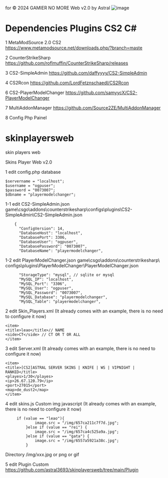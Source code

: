  for © 2024 GAMIER NO MORE Web v2.0 by Astral 
![image](https://github.com/astral3693/skinplayersweb/assets/149034744/dbcab622-2a24-4a00-ad8c-fae3d1f1569d)
# Dependencies Plugins CS2 C#

1  MetaModSource 2.0 CS2 https://www.metamodsource.net/downloads.php/?branch=maste

2 CounterStrikeSharp https://github.com/roflmuffin/CounterStrikeSharp/releases

3 CS2-SimpleAdmin https://github.com/daffyyyy/CS2-SimpleAdmin

4 CS2Rcon https://github.com/LordFetznschaedl/CS2Rcon

6 CS2-PlayerModelChanger https://github.com/samyycX/CS2-PlayerModelChanger

7 MultiAddonManager https://github.com/Source2ZE/MultiAddonManager

8 Config Php Painel

# skinplayersweb
skin players web

Skins Player Web v2.0

1 edit config.php database

	$servername = "localhost";
	$username = "ogpuser";
	$password = "0073007";
	$dbname = "playermodelchanger";
 
 1-1 edit CS2-SimpleAdmin.json game\csgo\addons\counterstrikesharp\configs\plugins\CS2-SimpleAdmin\CS2-SimpleAdmin.json

        {
          "ConfigVersion": 14,
          "DatabaseHost": "localhost",
          "DatabasePort": 3306,
          "DatabaseUser": "ogpuser",
          "DatabasePassword": "0073007",
          "DatabaseName": "playermodelchanger",
	  
1-2 edit PlayerModelChanger.json game\csgo\addons\counterstrikesharp\ configs\plugins\PlayerModelChanger\PlayerModelChanger.json

          "StorageType": "mysql", // sqlite or mysql
          "MySQL_IP": "localhost",
          "MySQL_Port": "3306",
          "MySQL_User": "ogpuser",
          "MySQL_Password": "0073007",
          "MySQL_Database": "playermodelchanger",
          "MySQL_Table": "playermodelchanger",

2 edit  Skin_Players.xml (It already comes with an example, there is no need to configure it now)

	<item>
	<title>leao</title>// NAME
	<side>CT</side> // CT OR T OR ALL
	</item>

3 edit  Server.xml (It already comes with an example, there is no need to configure it now)

	<item>
	<title>[CS2]ASTRAL SERVER SKINS | KNIFE | WS | VIPNIGHT | RANKED</title>
	<playes>1/30</playes>
	<ip>26.67.120.79</ip>
	<port>27015</port>
	<map>de_dust2</map>
	</item>

4 edit skins.js Custom img javascript (It already comes with an example, there is no need to configure it now)

	     if (value == "leao"){
                 image.src = "/img/657ca211c7f7d.jpg";
             }else if (value == "rei") {
                 image.src = "/img/657ca4c525a9a.jpg";
             }else if (value == "gata") {
                 image.src = "/img/6557a5921a38c.jpg";
             }

Directory /img/xxx.jpg or png or gif

5 edit Plugin Custom https://github.com/astral3693/skinplayersweb/tree/main/Plugin

